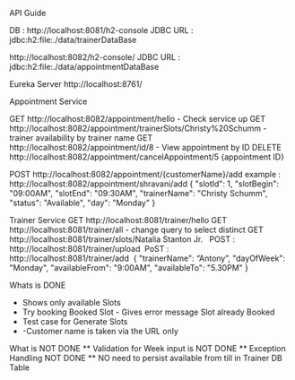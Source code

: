 API Guide


DB : http://localhost:8081/h2-console
	JDBC URL : jdbc:h2:file:./data/trainerDataBase
		
http://localhost:8082/h2-console/
	JDBC URL : jdbc:h2:file:./data/appointmentDataBase

Eureka Server
http://localhost:8761/ 

Appointment Service 

GET  http://localhost:8082/appointment/hello - Check service up 
GET  http://localhost:8082/appointment/trainerSlots/Christy%20Schumm  - trainer availability by trainer name 
GET  http://localhost:8082/appointment/id/8  - View  appointment by ID DELETE http://localhost:8082/appointment/cancelAppointment/5 {appointment ID}

POST http://localhost:8082/appointment/{customerName}/add
 		example : http://localhost:8082/appointment/shravani/add {
        "slotId": 1,
        "slotBegin": "09:00AM",
        "slotEnd": "09:30AM",
        "trainerName": "Christy Schumm",
        "status": "Available",
        "day": "Monday"
    }



Trainer Service
GET http://localhost:8081/trainer/hello 
GET http://localhost:8081/trainer/all - change query to select distinct
GET http://localhost:8081/trainer/slots/Natalia Stanton Jr.   POST :  http://localhost:8081/trainer/upload  PoST : http://localhost:8081/trainer/add  {
    "trainerName": “Antony”,
    "dayOfWeek": "Monday",
    "availableFrom": "9:00AM",
    "availableTo": "5.30PM"
}


Whats is DONE
- Shows only available Slots 
-  Try booking Booked Slot - Gives error message Slot already Booked
-  Test case for Generate Slots 
- -Customer name is taken via the URL only 

What is NOT DONE
** Validation for Week input is NOT DONE
** Exception Handling NOT DONE
** NO need to persist available from till in Trainer DB Table 


